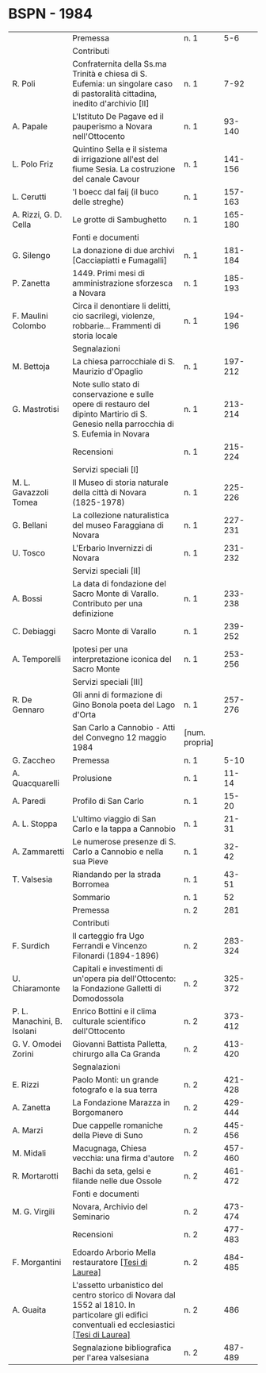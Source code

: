 # BSPN - 1984

<table>
    <tr>
        <td></td>
        <td>Premessa</td>
        <td>n. 1</td>
        <td>5-6</td>
        <td></td>
    </tr>
    <tr>
        <td></td>
        <td>Contributi</td>
        <td></td>
        <td></td>
    </tr>
    <tr>
        <td>R. Poli</td>
        <td>Confraternita della Ss.ma Trinit&agrave; e chiesa di S. Eufemia: un singolare caso di pastoralit&agrave;
            cittadina, inedito d'archivio [II]
        </td>
        <td>n. 1</td>
        <td>7-92</td>
        <td></td>
    </tr>
    <tr>
        <td>A. Papale</td>
        <td>L'Istituto De Pagave ed il pauperismo a Novara nell'Ottocento</td>
        <td>n. 1</td>
        <td>93-140</td>
        <td></td>
    </tr>
    <tr>
        <td>L. Polo Friz</td>
        <td>Quintino Sella e il sistema di irrigazione all'est del fiume Sesia. La costruzione del canale Cavour</td>
        <td>n. 1</td>
        <td>141-156</td>
        <td></td>
    </tr>
    <tr>
        <td>L. Cerutti</td>
        <td>'l boecc dal faij (il buco delle streghe)</td>
        <td>n. 1</td>
        <td>157-163</td>
        <td></td>
    </tr>
    <tr>
        <td>A. Rizzi, G. D. Cella</td>
        <td>Le grotte di Sambughetto</td>
        <td>n. 1</td>
        <td>165-180</td>
        <td></td>
    </tr>
    <tr>
        <td></td>
        <td>Fonti e documenti</td>
        <td></td>
        <td></td>
    </tr>
    <tr>
        <td>G. Silengo</td>
        <td>La donazione di due archivi [Cacciapiatti e Fumagalli]</td>
        <td>n. 1</td>
        <td>181-184</td>
        <td></td>
    </tr>
    <tr>
        <td>P. Zanetta</td>
        <td>1449. Primi mesi di amministrazione sforzesca a Novara</td>
        <td>n. 1</td>
        <td>185-193</td>
        <td></td>
    </tr>
    <tr>
        <td>F. Maulini Colombo</td>
        <td>Circa il denontiare li delitti, cio sacrilegi, violenze, robbarie... Frammenti di storia locale</td>
        <td>n. 1</td>
        <td>194-196</td>
        <td></td>
    </tr>
    <tr>
        <td></td>
        <td>Segnalazioni</td>
        <td></td>
        <td></td>
    </tr>
    <tr>
        <td>M. Bettoja</td>
        <td>La chiesa parrocchiale di S. Maurizio d'Opaglio</td>
        <td>n. 1</td>
        <td>197-212</td>
        <td></td>
    </tr>
    <tr>
        <td>G. Mastrotisi</td>
        <td>Note sullo stato di conservazione e sulle opere di restauro del dipinto Martirio di S. Genesio nella
            parrocchia di S. Eufemia in Novara
        </td>
        <td>n. 1</td>
        <td>213-214</td>
        <td></td>
    </tr>
    <tr>
        <td></td>
        <td>Recensioni</td>
        <td>n. 1</td>
        <td>215-224</td>
        <td></td>
    </tr>
    <tr>
        <td></td>
        <td>Servizi speciali [I]</td>
        <td></td>
        <td></td>
    </tr>
    <tr>
        <td>M. L. Gavazzoli Tomea</td>
        <td>Il Museo di storia naturale della citt&agrave; di Novara (1825-1978)</td>
        <td>n. 1</td>
        <td>225-226</td>
        <td></td>
    </tr>
    <tr>
        <td>G. Bellani</td>
        <td>La collezione naturalistica del museo Faraggiana di Novara</td>
        <td>n. 1</td>
        <td>227-231</td>
        <td></td>
    </tr>
    <tr>
        <td>U. Tosco</td>
        <td>L'Erbario Invernizzi di Novara</td>
        <td>n. 1</td>
        <td>231-232</td>
        <td></td>
    </tr>
    <tr>
        <td></td>
        <td>Servizi speciali [II]</td>
        <td></td>
        <td></td>
    </tr>
    <tr>
        <td>A. Bossi</td>
        <td>La data di fondazione del Sacro Monte di Varallo. Contributo per una definizione</td>
        <td>n. 1</td>
        <td>233-238</td>
        <td></td>
    </tr>
    <tr>
        <td>C. Debiaggi</td>
        <td>Sacro Monte di Varallo</td>
        <td>n. 1</td>
        <td>239-252</td>
        <td></td>
    </tr>
    <tr>
        <td>A. Temporelli</td>
        <td>Ipotesi per una interpretazione iconica del Sacro Monte</td>
        <td>n. 1</td>
        <td>253-256</td>
        <td></td>
    </tr>
    <tr>
        <td></td>
        <td>Servizi speciali [III]</td>
        <td></td>
        <td></td>
    </tr>
    <tr>
        <td>R. De Gennaro</td>
        <td>Gli anni di formazione di Gino Bonola poeta del Lago d'Orta</td>
        <td>n. 1</td>
        <td>257-276</td>
        <td></td>
    </tr>
    <tr>
        <td></td>
        <td>San Carlo a Cannobio - Atti del Convegno 12 maggio 1984</td>
        <td>[num. propria]</td>
        <td></td>
    </tr>
    <tr>
        <td>G. Zaccheo</td>
        <td>Premessa</td>
        <td>n. 1</td>
        <td>5-10</td>
        <td></td>
    </tr>
    <tr>
        <td>A. Quacquarelli</td>
        <td>Prolusione</td>
        <td>n. 1</td>
        <td>11-14</td>
        <td></td>
    </tr>
    <tr>
        <td>A. Paredi</td>
        <td>Profilo di San Carlo</td>
        <td>n. 1</td>
        <td>15-20</td>
        <td></td>
    </tr>
    <tr>
        <td>A. L. Stoppa</td>
        <td>L'ultimo viaggio di San Carlo e la tappa a Cannobio</td>
        <td>n. 1</td>
        <td>21-31</td>
        <td></td>
    </tr>
    <tr>
        <td>A. Zammaretti</td>
        <td>Le numerose presenze di S. Carlo a Cannobio e nella sua Pieve</td>
        <td>n. 1</td>
        <td>32-42</td>
        <td></td>
    </tr>
    <tr>
        <td>T. Valsesia</td>
        <td>Riandando per la strada Borromea</td>
        <td>n. 1</td>
        <td>43-51</td>
        <td></td>
    </tr>
    <tr>
        <td></td>
        <td>Sommario</td>
        <td>n. 1</td>
        <td>52</td>
        <td></td>
    </tr>
    <tr>
        <td></td>
        <td>Premessa</td>
        <td>n. 2</td>
        <td>281</td>
        <td></td>
    </tr>
    <tr>
        <td></td>
        <td>Contributi</td>
        <td></td>
        <td></td>
    </tr>
    <tr>
        <td>F. Surdich</td>
        <td>Il carteggio fra Ugo Ferrandi e Vincenzo Filonardi (1894-1896)</td>
        <td>n. 2</td>
        <td>283-324</td>
        <td></td>
    </tr>
    <tr>
        <td>U. Chiaramonte</td>
        <td>Capitali e investimenti di un'opera pia dell'Ottocento: la Fondazione Galletti di Domodossola</td>
        <td>n. 2</td>
        <td>325-372</td>
        <td></td>
    </tr>
    <tr>
        <td>P. L. Manachini, B. Isolani</td>
        <td>Enrico Bottini e il clima culturale scientifico dell'Ottocento</td>
        <td>n. 2</td>
        <td>373-412</td>
        <td></td>
    </tr>
    <tr>
        <td>G. V. Omodei Zorini</td>
        <td>Giovanni Battista Palletta, chirurgo alla Ca Granda</td>
        <td>n. 2</td>
        <td>413-420</td>
        <td></td>
    </tr>
    <tr>
        <td></td>
        <td>Segnalazioni</td>
        <td></td>
        <td></td>
    </tr>
    <tr>
        <td>E. Rizzi</td>
        <td>Paolo Monti: un grande fotografo e la sua terra</td>
        <td>n. 2</td>
        <td>421-428</td>
        <td></td>
    </tr>
    <tr>
        <td>A. Zanetta</td>
        <td>La Fondazione Marazza in Borgomanero</td>
        <td>n. 2</td>
        <td>429-444</td>
        <td></td>
    </tr>
    <tr>
        <td>A. Marzi</td>
        <td>Due cappelle romaniche della Pieve di Suno</td>
        <td>n. 2</td>
        <td>445-456</td>
        <td></td>
    </tr>
    <tr>
        <td>M. Midali</td>
        <td>Macugnaga, Chiesa vecchia: una firma d'autore</td>
        <td>n. 2</td>
        <td>457-460</td>
        <td></td>
    </tr>
    <tr>
        <td>R. Mortarotti</td>
        <td>Bachi da seta, gelsi e filande nelle due Ossole</td>
        <td>n. 2</td>
        <td>461-472</td>
        <td></td>
    </tr>
    <tr>
        <td></td>
        <td>Fonti e documenti</td>
        <td></td>
        <td></td>
    </tr>
    <tr>
        <td>M. G. Virgili</td>
        <td>Novara, Archivio del Seminario</td>
        <td>n. 2</td>
        <td>473-474</td>
        <td></td>
    </tr>
    <tr>
        <td></td>
        <td>Recensioni</td>
        <td>n. 2</td>
        <td>477-483</td>
        <td></td>
    </tr>
    <tr>
        <td>F. Morgantini</td>
        <td>Edoardo Arborio Mella restauratore <a href="http://www.ssno.it/BSPNo/bspn_thesis.html#1984">[Tesi di
            Laurea]</a>
        </td>
        <td>n. 2</td>
        <td>484-485</td>
        <td></td>
    </tr>
    <tr>
        <td>A. Guaita</td>
        <td>L'assetto urbanistico del centro storico di Novara dal 1552 al 1810. In particolare gli edifici conventuali
            ed ecclesiastici <a href="http://www.ssno.it/BSPNo/bspn_thesis.html#1984">[Tesi di Laurea]</a>
        </td>
        <td>n. 2</td>
        <td>486</td>
        <td></td>
    </tr>
    <tr>
        <td></td>
        <td>Segnalazione bibliografica per l'area valsesiana</td>
        <td>n. 2</td>
        <td>487-489</td>
        <td></td>
    </tr>
</table>